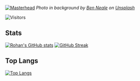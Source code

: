  [![Masterhead](https://github.com/rohan-ramakrishnan/rohan-ramakrishnan/blob/main/banner.png)](https://github.com/rohan-ramakrishnan)
 *Photo in background by <a href="https://unsplash.com/@ben_neale?utm_source=unsplash&utm_medium=referral&utm_content=creditCopyText">Ben Neale</a> on <a href="https://unsplash.com/s/photos/aesthetic?utm_source=unsplash&utm_medium=referral&utm_content=creditCopyText">Unsplash</a>*

![Visitors](https://visitor-badge.laobi.icu/badge?page_id=14r14.14r14)

## Stats
[![Rohan's GitHub stats](https://github-readme-stats.vercel.app/api?username=14r14&count_private=true&show_icons=true&theme=gotham)](https://github.com/anuraghazra/github-readme-stats)
[![GitHub Streak](https://github-readme-streak-stats.herokuapp.com/?user=14r14)](https://git.io/streak-stats)

## Top Langs
[![Top Langs](https://github-readme-stats.vercel.app/api/top-langs/?username=14r14&count_private=true&show_icons=true&theme=gotham&layout=compact)](https://github.com/anuraghazra/github-readme-stats)

<!---
rohan-ramakrishnan/rohan-ramakrishnan is a ✨ special ✨ repository because its `README.md` (this file) appears on your GitHub profile.
You can click the Preview link to take a look at your changes.
--->
